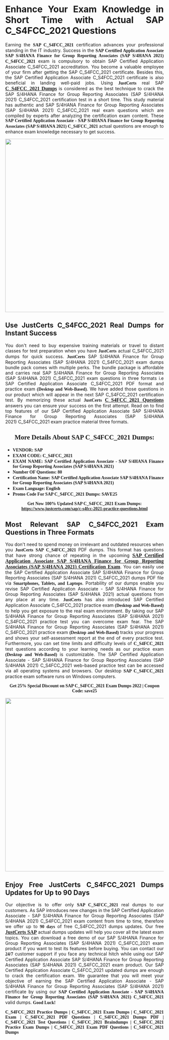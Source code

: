<h1 style="text-align: justify;"><strong>Enhance Your Exam Knowledge in Short Time with Actual SAP C_S4FCC_2021 Questions</strong></h1>

<p style="text-align: justify;">Earning the <span style="font-family:Georgia,serif;"><strong>SAP C_S4FCC_2021</strong></span> certification advances your professional standing in the IT industry. Success in the <span style="font-family:Georgia,serif;"><strong>SAP Certified Application Associate SAP S/4HANA Finance for Group Reporting Associates (SAP S/4HANA 2021) C_S4FCC_2021</strong></span> exam is compulsory to obtain SAP Certified Application Associate C_S4FCC_2021 accreditation. You become a valuable employee of your firm after getting the SAP C_S4FCC_2021 certificate. Besides this, the SAP Certified Application Associate C_S4FCC_2021 certificate is also beneficial in landing well-paid jobs. Using <span style="font-size:14px;"><span style="font-family:Georgia,serif;"><strong>JustCerts</strong></span></span> real SAP <a href="https://www.justcerts.com/sap/c-s4fcc-2021-practice-questions.html"><span style="font-size:16px;"><span style="font-family:Georgia,serif;"><strong>C_S4FCC_2021 Dumps</strong></span></span></a> is considered as the best technique to crack the SAP S/4HANA Finance for Group Reporting Associates (SAP S/4HANA 2021) C_S4FCC_2021 certification test in a short time. This study material has authentic and SAP S/4HANA Finance for Group Reporting Associates (SAP S/4HANA 2021) C_S4FCC_2021 real exam questions which are compiled by experts after analyzing the certification exam content. These <span style="font-family:Georgia,serif;"><strong>SAP Certified Application Associate - SAP S/4HANA Finance for Group Reporting Associates (SAP S/4HANA 2021) C_S4FCC_2021 </strong></span>actual questions are enough to enhance exam knowledge necessary to get success.</p>

<p style="text-align: center;"><a href="https://www.justcerts.com/sap/c-s4fcc-2021-practice-questions.html"><img alt="" src="https://i.imgur.com/vMtJAhX.jpg" style="width: 1350px; height: 550px;" /></a></p>

<h2 style="text-align: justify;"><strong>Use JustCerts C_S4FCC_2021 Real Dumps for Instant Success</strong></h2>

<p style="text-align: justify;">You don't need to buy expensive training materials or travel to distant classes for test preparation when you have <span style="font-size:14px;"><span style="font-family:Georgia,serif;"><strong>JustCerts</strong></span></span> actual C_S4FCC_2021 dumps for quick success. <span style="font-size:14px;"><span style="font-family:Georgia,serif;"><strong>JustCerts</strong></span></span> SAP S/4HANA Finance for Group Reporting Associates (SAP S/4HANA 2021) C_S4FCC_2021 exam dumps bundle pack comes with multiple perks. The bundle package is affordable and carries real SAP S/4HANA Finance for Group Reporting Associates (SAP S/4HANA 2021) C_S4FCC_2021 exam questions in three formats i.e SAP Certified Application Associate C_S4FCC_2021 PDF format and practice exam <span style="font-family:Georgia,serif;"><strong>(Desktop and Web-Based)</strong></span>. We have added those questions in our product which will appear in the next SAP C_S4FCC_2021 certification test. By memorizing these actual <span style="font-size:14px;"><span style="font-family:Georgia,serif;"><strong>JustCerts</strong></span></span> <a href="https://www.justcerts.com/sap/c-s4fcc-2021-practice-questions.html"><span style="font-size:16px;"><span style="font-family:Georgia,serif;"><strong>C_S4FCC_2021 Questions</strong></span></span></a> answers you can ensure your success on the first attempt. Read on to find top features of our SAP Certified Application Associate SAP S/4HANA Finance for Group Reporting Associates (SAP S/4HANA 2021) C_S4FCC_2021 exam practice material three formats.</p>

<h2 style="text-align: center;"><strong><span style="font-family:Georgia,serif;">More Details About SAP C_S4FCC_2021 Dumps:</span></strong></h2>

<ul>
	<li style="text-align: justify;"><span style="font-size:14px;"><span style="font-family:Georgia,serif;"><strong>VENDOR: SAP</strong></span></span></li>
	<li style="text-align: justify;"><span style="font-size:14px;"><span style="font-family:Georgia,serif;"><strong>EXAM CODE: C_S4FCC_2021</strong></span></span></li>
	<li style="text-align: justify;"><span style="font-size:14px;"><span style="font-family:Georgia,serif;"><strong>EXAM NAME: SAP Certified Application Associate - SAP S/4HANA Finance for Group Reporting Associates (SAP S/4HANA 2021)</strong></span></span></li>
	<li style="text-align: justify;"><span style="font-size:14px;"><span style="font-family:Georgia,serif;"><strong>Number OF Questions: 80</strong></span></span></li>
	<li style="text-align: justify;"><span style="font-size:14px;"><span style="font-family:Georgia,serif;"><strong>Certification Name: SAP Certified Application Associate SAP S/4HANA Finance for Group Reporting Associates (SAP S/4HANA 2021)</strong></span></span></li>
	<li style="text-align: justify;"><span style="font-size:14px;"><span style="font-family:Georgia,serif;"><strong>Exam Language: English</strong></span></span></li>
	<li style="text-align: justify;"><span style="font-size:14px;"><span style="font-family:Georgia,serif;"><strong>Promo Code For SAP C_S4FCC_2021 Dumps: SAVE25</strong></span></span></li>
</ul>

<p style="text-align: center;"><strong><span style="font-family:Georgia,serif;"><span style="font-size:14px;">Get Now 100% Updated SAP C_S4FCC_2021 Exam Dumps:</span> <a href="https://www.justcerts.com/sap/c-s4fcc-2021-practice-questions.html">https://www.justcerts.com/sap/c-s4fcc-2021-practice-questions.html</a></span></strong></p>

<h2 style="text-align: justify;"><strong>Most Relevant SAP C_S4FCC_2021 Exam Questions in Three Formats</strong></h2>

<p style="text-align: justify;">You don't need to spend money on irrelevant and outdated resources when you <span style="font-size:14px;"><span style="font-family:Georgia,serif;"><strong>JustCerts</strong></span></span> <span style="font-family:Georgia,serif;"><strong>SAP C_S4FCC_2021</strong></span> PDF dumps. This format has questions that have strong chance of repeating in the upcoming <a href="https://www.justcerts.com/sap/sap-certified-application-associate-certification-exams.html"><span style="font-size:16px;"><span style="font-family:Georgia,serif;"><strong>SAP Certified Application Associate SAP S/4HANA Finance for Group Reporting Associates (SAP S/4HANA 2021) Certification Exam</strong></span></span></a>. You can easily use the SAP Certified Application Associate SAP S/4HANA Finance for Group Reporting Associates (SAP S/4HANA 2021) C_S4FCC_2021 dumps PDF file via <span style="font-family:Georgia,serif;"><strong>Smartphones, Tablets, and Laptops</strong></span>. Portability of our dumps enable you revise SAP Certified Application Associate - SAP S/4HANA Finance for Group Reporting Associates (SAP S/4HANA 2021) actual questions from any place at any time. <span style="font-size:14px;"><span style="font-family:Georgia,serif;"><strong>JustCerts</strong></span></span> has also introduced SAP Certified Application Associate C_S4FCC_2021 practice exam <span style="font-family:Georgia,serif;"><strong>(Desktop and Web-Based)</strong></span> to help you get exposure to the real exam environment. By taking our SAP S/4HANA Finance for Group Reporting Associates (SAP S/4HANA 2021) C_S4FCC_2021 practice test you can overcome exam fear. The SAP S/4HANA Finance for Group Reporting Associates (SAP S/4HANA 2021) C_S4FCC_2021 practice exam <span style="font-family:Georgia,serif;"><strong>(Desktop and Web-Based)</strong></span> tracks your progress and shows your self-assessment report at the end of every practice test. Furthermore, you can set time limits and difficulty levels of <span style="font-family:Georgia,serif;"><strong>C_S4FCC_2021 </strong></span> test questions according to your learning needs as our practice exam <span style="font-family:Georgia,serif;"><strong>(Desktop and Web-Based)</strong></span> is customizable. The SAP Certified Application Associate - SAP S/4HANA Finance for Group Reporting Associates (SAP S/4HANA 2021) C_S4FCC_2021 web-based practice test can be accessed via all operating systems and browsers. Our desktop<span style="font-family:Georgia,serif;"><strong> SAP C_S4FCC_2021 </strong></span>practice exam software runs on Windows computers.</p>

<p style="text-align: center;"><span style="font-size:14px;"><strong><span style="font-family:Georgia,serif;">Get 25% Special Discount on SAP C_S4FCC_2021 Exam Dumps 2022 | Coupon Code: save25</span></strong></span></p>

<p style="text-align: center;"><span style="font-size:14px;"><strong><span style="font-family:Georgia,serif;"><a href="https://www.justcerts.com/sap/c-s4fcc-2021-practice-questions.html"><img alt="" src="https://i.imgur.com/2CC6Cda.jpg" style="width: 1350px; height: 550px;" /></a></span></strong></span></p>

<h2 style="text-align: justify;"><strong>Enjoy Free JustCerts C_S4FCC_2021 Dumps Updates for Up to 90 Days</strong></h2>

<p style="text-align: justify;">Our objective is to offer only <span style="font-family:Georgia,serif;"><strong>SAP C_S4FCC_2021</strong></span> real dumps to our customers. As SAP introduces new changes in the SAP Certified Application Associate - SAP S/4HANA Finance for Group Reporting Associates (SAP S/4HANA 2021) C_S4FCC_2021 exam content from time to time, therefore we offer up to <span style="font-family:Georgia,serif;"><strong>90 days</strong></span> of free C_S4FCC_2021 dumps updates. Our free <a href="https://www.justcerts.com/sap-certification-exams.html"><span style="font-size:16px;"><span style="font-family:Georgia,serif;"><strong>JustCerts SAP</strong></span></span></a> actual dumps updates will help you cover all the latest exam topics. You can download a free demo of our SAP S/4HANA Finance for Group Reporting Associates (SAP S/4HANA 2021) C_S4FCC_2021 exam product if you want to test its features before buying. You can contact our <span style="font-family:Georgia,serif;"><strong>24/7</strong></span> customer support if you face any technical hitch while using our SAP Certified Application Associate SAP S/4HANA Finance for Group Reporting Associates (SAP S/4HANA 2021) C_S4FCC_2021 exam product. Our SAP Certified Application Associate C_S4FCC_2021 updated dumps are enough to crack the certification exam. We guarantee that you will meet your objective of earning the SAP Certified Application Associate - SAP S/4HANA Finance for Group Reporting Associates (SAP S/4HANA 2021) certificate by using our <span style="font-family:Georgia,serif;"><strong>SAP Certified Application Associate - SAP S/4HANA Finance for Group Reporting Associates (SAP S/4HANA 2021) C_S4FCC_2021</strong></span> valid dumps. <span style="font-size:14px;"><span style="font-family:Georgia,serif;"><strong>Good Luck!</strong></span></span></p>

<p style="text-align: justify;"><span style="font-family:Georgia,serif;"><strong>C_S4FCC_2021 Practice Dumps | C_S4FCC_2021 Exam Dumps | C_S4FCC_2021 Exam | C_S4FCC_2021 PDF Questions | C_S4FCC_2021 Dumps PDF | C_S4FCC_2021 Test Questions | C_S4FCC_2021 Braindumps | C_S4FCC_2021 Practice Exam Dumps | C_S4FCC_2021 Exam PDF Questions | C_S4FCC_2021 Dumps</strong></span></p>
